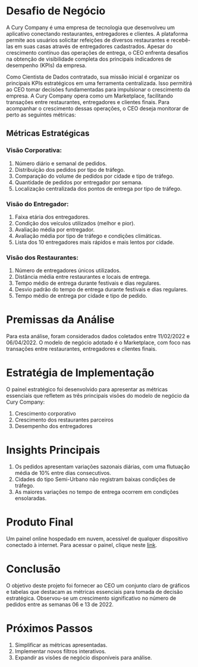 # Desafio de Negócio

A Cury Company é uma empresa de tecnologia que desenvolveu um aplicativo conectando restaurantes, entregadores e clientes. A plataforma permite aos usuários solicitar refeições de diversos restaurantes e recebê-las em suas casas através de entregadores cadastrados. Apesar do crescimento contínuo das operações de entrega, o CEO enfrenta desafios na obtenção de visibilidade completa dos principais indicadores de desempenho (KPIs) da empresa.

Como Cientista de Dados contratado, sua missão inicial é organizar os principais KPIs estratégicos em uma ferramenta centralizada. Isso permitirá ao CEO tomar decisões fundamentadas para impulsionar o crescimento da empresa. A Cury Company opera como um Marketplace, facilitando transações entre restaurantes, entregadores e clientes finais. Para acompanhar o crescimento dessas operações, o CEO deseja monitorar de perto as seguintes métricas:

## Métricas Estratégicas

### Visão Corporativa:

1. Número diário e semanal de pedidos.
2. Distribuição dos pedidos por tipo de tráfego.
3. Comparação do volume de pedidos por cidade e tipo de tráfego.
4. Quantidade de pedidos por entregador por semana.
5. Localização centralizada dos pontos de entrega por tipo de tráfego.

### Visão do Entregador:

1. Faixa etária dos entregadores.
2. Condição dos veículos utilizados (melhor e pior).
3. Avaliação média por entregador.
4. Avaliação média por tipo de tráfego e condições climáticas.
5. Lista dos 10 entregadores mais rápidos e mais lentos por cidade.

### Visão dos Restaurantes:

1. Número de entregadores únicos utilizados.
2. Distância média entre restaurantes e locais de entrega.
3. Tempo médio de entrega durante festivais e dias regulares.
4. Desvio padrão do tempo de entrega durante festivais e dias regulares.
5. Tempo médio de entrega por cidade e tipo de pedido.

# Premissas da Análise

Para esta análise, foram considerados dados coletados entre 11/02/2022 e 06/04/2022. O modelo de negócio adotado é o Marketplace, com foco nas transações entre restaurantes, entregadores e clientes finais.

# Estratégia de Implementação

O painel estratégico foi desenvolvido para apresentar as métricas essenciais que refletem as três principais visões do modelo de negócio da Cury Company:

1. Crescimento corporativo
2. Crescimento dos restaurantes parceiros
3. Desempenho dos entregadores

# Insights Principais

1. Os pedidos apresentam variações sazonais diárias, com uma flutuação média de 10% entre dias consecutivos.
2. Cidades do tipo Semi-Urbano não registram baixas condições de tráfego.
3. As maiores variações no tempo de entrega ocorrem em condições ensolaradas.

# Produto Final

Um painel online hospedado em nuvem, acessível de qualquer dispositivo conectado à internet. Para acessar o painel, clique neste [link](https://project-currycompany.streamlit.app/).

# Conclusão

O objetivo deste projeto foi fornecer ao CEO um conjunto claro de gráficos e tabelas que destacam as métricas essenciais para tomada de decisão estratégica. Observou-se um crescimento significativo no número de pedidos entre as semanas 06 e 13 de 2022.

# Próximos Passos

1. Simplificar as métricas apresentadas.
2. Implementar novos filtros interativos.
3. Expandir as visões de negócio disponíveis para análise.
